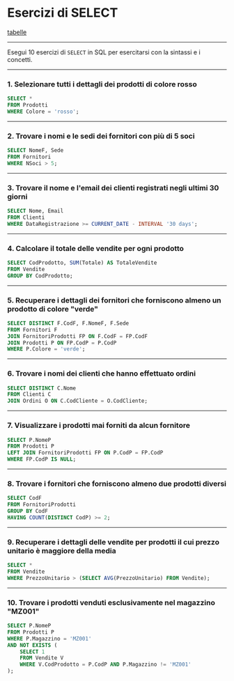 # Esercizi di SELECT

[tabelle](../testo/ese_10_tabelle_esercizi.md)

---

Esegui 10 esercizi di `SELECT` in SQL per esercitarsi con la sintassi e i concetti. 

---

### **1. Selezionare tutti i dettagli dei prodotti di colore rosso**
```sql
SELECT * 
FROM Prodotti
WHERE Colore = 'rosso';
```

---

### **2. Trovare i nomi e le sedi dei fornitori con più di 5 soci**
```sql
SELECT NomeF, Sede
FROM Fornitori
WHERE NSoci > 5;
```

---

### **3. Trovare il nome e l'email dei clienti registrati negli ultimi 30 giorni**
```sql
SELECT Nome, Email
FROM Clienti
WHERE DataRegistrazione >= CURRENT_DATE - INTERVAL '30 days';
```

---

### **4. Calcolare il totale delle vendite per ogni prodotto**
```sql
SELECT CodProdotto, SUM(Totale) AS TotaleVendite
FROM Vendite
GROUP BY CodProdotto;
```

---

### **5. Recuperare i dettagli dei fornitori che forniscono almeno un prodotto di colore "verde"**
```sql
SELECT DISTINCT F.CodF, F.NomeF, F.Sede
FROM Fornitori F
JOIN FornitoriProdotti FP ON F.CodF = FP.CodF
JOIN Prodotti P ON FP.CodP = P.CodP
WHERE P.Colore = 'verde';
```

---

### **6. Trovare i nomi dei clienti che hanno effettuato ordini**
```sql
SELECT DISTINCT C.Nome
FROM Clienti C
JOIN Ordini O ON C.CodCliente = O.CodCliente;
```

---

### **7. Visualizzare i prodotti mai forniti da alcun fornitore**
```sql
SELECT P.NomeP
FROM Prodotti P
LEFT JOIN FornitoriProdotti FP ON P.CodP = FP.CodP
WHERE FP.CodP IS NULL;
```

---

### **8. Trovare i fornitori che forniscono almeno due prodotti diversi**
```sql
SELECT CodF
FROM FornitoriProdotti
GROUP BY CodF
HAVING COUNT(DISTINCT CodP) >= 2;
```

---

### **9. Recuperare i dettagli delle vendite per prodotti il cui prezzo unitario è maggiore della media**
```sql
SELECT *
FROM Vendite
WHERE PrezzoUnitario > (SELECT AVG(PrezzoUnitario) FROM Vendite);
```

---

### **10. Trovare i prodotti venduti esclusivamente nel magazzino "MZ001"**
```sql
SELECT P.NomeP
FROM Prodotti P
WHERE P.Magazzino = 'MZ001'
AND NOT EXISTS (
    SELECT 1
    FROM Vendite V
    WHERE V.CodProdotto = P.CodP AND P.Magazzino != 'MZ001'
);
```

